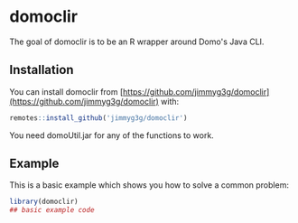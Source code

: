
# domoclir

<!-- badges: start -->
<!-- badges: end -->

The goal of domoclir is to be an R wrapper around Domo's Java CLI.

## Installation

You can install domoclir from [https://github.com/jimmyg3g/domoclir](https://github.com/jimmyg3g/domoclir) with:

``` r
remotes::install_github('jimmyg3g/domoclir')
```

You need domoUtil.jar for any of the functions to work. 

## Example

This is a basic example which shows you how to solve a common problem:

``` r
library(domoclir)
## basic example code
```

